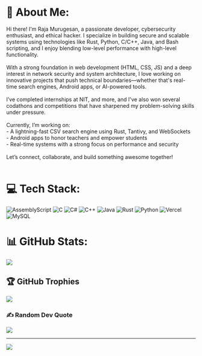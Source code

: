 # 💫 About Me:
Hi there! I'm Raja Murugesan, a passionate developer, cybersecurity enthusiast, and ethical hacker. I specialize in building secure and scalable systems using technologies like Rust, Python, C/C++, Java, and Bash scripting, and I enjoy blending low-level performance with high-level functionality.<br><br>With a strong foundation in web development (HTML, CSS, JS) and a deep interest in network security and system architecture, I love working on innovative projects that push technical boundaries—whether that's real-time search engines, Android apps, or AI-powered tools.<br><br>I’ve completed internships at  NIT, and more, and I've also won several codathons and competitions that have sharpened my problem-solving skills under pressure.<br><br>Currently, I’m working on:<br>- A lightning-fast CSV search engine using Rust, Tantivy, and WebSockets<br>- Android apps to honor teachers and empower students<br>- Real-time systems with a strong focus on performance and security<br><br>Let’s connect, collaborate, and build something awesome together!<br><br>


# 💻 Tech Stack:
![AssemblyScript](https://img.shields.io/badge/assembly%20script-%23000000.svg?style=for-the-badge&logo=assemblyscript&logoColor=white) ![C](https://img.shields.io/badge/c-%2300599C.svg?style=for-the-badge&logo=c&logoColor=white) ![C#](https://img.shields.io/badge/c%23-%23239120.svg?style=for-the-badge&logo=csharp&logoColor=white) ![C++](https://img.shields.io/badge/c++-%2300599C.svg?style=for-the-badge&logo=c%2B%2B&logoColor=white) ![Java](https://img.shields.io/badge/java-%23ED8B00.svg?style=for-the-badge&logo=openjdk&logoColor=white) ![Rust](https://img.shields.io/badge/rust-%23000000.svg?style=for-the-badge&logo=rust&logoColor=white) ![Python](https://img.shields.io/badge/python-3670A0?style=for-the-badge&logo=python&logoColor=ffdd54) ![Vercel](https://img.shields.io/badge/vercel-%23000000.svg?style=for-the-badge&logo=vercel&logoColor=white) ![MySQL](https://img.shields.io/badge/mysql-4479A1.svg?style=for-the-badge&logo=mysql&logoColor=white)
# 📊 GitHub Stats:
![](https://nirzak-streak-stats.vercel.app/?user=raja986&theme=dark&hide_border=false)<br/>
## 🏆 GitHub Trophies
![](https://github-profile-trophy.vercel.app/?username=raja986&theme=radical&no-frame=false&no-bg=true&margin-w=4)

### ✍️ Random Dev Quote
![](https://quotes-github-readme.vercel.app/api?type=horizontal&theme=radical)

---
[![](https://visitcount.itsvg.in/api?id=raja986&icon=0&color=0)](https://visitcount.itsvg.in)

